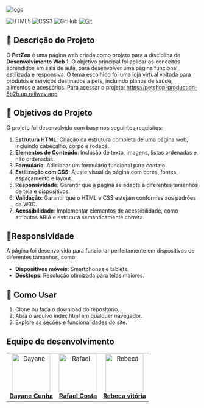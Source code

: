 ![logo](https://github.com/user-attachments/assets/f94f10fd-c6bc-4c29-9381-4528bfb66999)

![HTML5](https://img.shields.io/badge/html5-%23E34F26.svg?style=for-the-badge&logo=html5&logoColor=white)
![CSS3](https://img.shields.io/badge/css3-%231572B6.svg?style=for-the-badge&logo=css3&logoColor=white)
![GitHub](https://img.shields.io/badge/GitHub-000?style=for-the-badge&logo=github&logoColor=30A3DC)
[![Git](https://img.shields.io/badge/Git-000?style=for-the-badge&logo=git&logoColor=E94D5F)](https://git-scm.com/doc)

## 📖 Descrição do Projeto
O **PetZen** é uma página web criada como projeto para a disciplina de **Desenvolvimento Web 1**. O objetivo principal foi aplicar os conceitos aprendidos em sala de aula, para desenvolver uma página funcional, estilizada e responsiva. O tema escolhido foi uma loja virtual voltada para produtos e serviços destinados a pets, incluindo planos de saúde, alimentos e acessórios.
Para acessar o projeto: https://petshop-production-5b2b.up.railway.app

## 🎯 Objetivos do Projeto
O projeto foi desenvolvido com base nos seguintes requisitos:
1. **Estrutura HTML**: Criação da estrutura completa de uma página web, incluindo cabeçalho, corpo e rodapé.
2. **Elementos de Conteúdo**: Inclusão de texto, imagens, listas ordenadas e não ordenadas.
3. **Formulário**: Adicionar um formulário funcional para contato.
4. **Estilização com CSS**: Ajuste visual da página com cores, fontes, espaçamento e layout.
5. **Responsividade**: Garantir que a página se adapte a diferentes tamanhos de tela e dispositivos.
6. **Validação**: Garantir que o HTML e CSS estejam conformes aos padrões da W3C.
7. **Acessibilidade**: Implementar elementos de acessibilidade, como atributos ARIA e estrutura semanticamente correta.

 ## 📱Responsividade
A página foi desenvolvida para funcionar perfeitamente em dispositivos de diferentes tamanhos, como:
- **Dispositivos móveis**: Smartphones e tablets.
- **Desktops**: Resolução otimizada para telas maiores.

## 📌 Como Usar
1. Clone ou faça o download do repositório.
2. Abra o arquivo index.html em qualquer navegador.
3. Explore as seções e funcionalidades do site.

## Equipe de desenvolvimento
<table>
  <tr>
    <td align="center">
      <a href="https://github.com/daycunha">
        <img src="https://avatars.githubusercontent.com/u/126929353?v=4" width="100px;" alt="Dayane"/>
        <br>
        <b>Dayane Cunha</b>
      </a>
    </td>
    <td align="center">
      <a href="https://github.com/rafacostadev">
        <img src="https://avatars.githubusercontent.com/u/74886393?v=4" width="100px;" alt="Rafael"/>
        <br>
        <b>Rafael Costa</b>
      </a>
    </td>
    <td align="center">
      <a href="https://github.com/Rebecavitoria45">
        <img src="https://avatars.githubusercontent.com/u/117654851?v=4" width="100px;" alt="Rebeca"/>
        <br>
        <b>Rebeca vitória</b>
      </a>
    </td>
   
  </tr>
</table>

